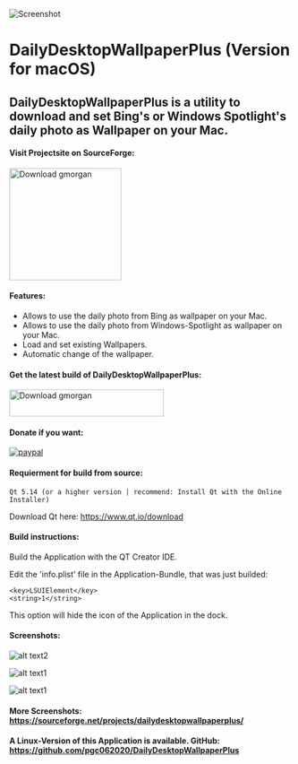![Screenshot](https://github.com/pgc062020/DailyDesktopWallpaperPlus/blob/master/128.png)
# DailyDesktopWallpaperPlus (Version for macOS)

## DailyDesktopWallpaperPlus is a utility to download and set Bing's or Windows Spotlight's daily photo as Wallpaper on your Mac.

#### Visit Projectsite on SourceForge: 
<a href="https://sourceforge.net/projects/dailydesktopwallpaperplus/"><img alt="Download gmorgan" src="https://sourceforge.net/sflogo.php?type=17&group_id=96355" width=200></a>

#### Features:

 * Allows to use the daily photo from Bing as wallpaper on your Mac.
 * Allows to use the daily photo from Windows-Spotlight as wallpaper on your Mac.
 * Load and set existing Wallpapers.
 * Automatic change of the wallpaper.

#### Get the latest build of DailyDesktopWallpaperPlus:<br />
<a href="https://sourceforge.net/projects/dailydesktopwallpaperplus/files/latest/download"><img alt="Download gmorgan" src="https://a.fsdn.com/con/app/sf-download-button" width=276 height=48 srcset="https://a.fsdn.com/con/app/sf-download-button?button_size=2x 2x"></a>


#### Donate if you want:
<p>
  <a href="https://paypal.me/PGC1991">
      <img src="https://img.shields.io/badge/Donate-PayPal-green.svg" alt="paypal">
  </a>
</p>


#### Requierment for build from source: <br />
```
Qt 5.14 (or a higher version | recommend: Install Qt with the Online Installer)
```
Download Qt here: https://www.qt.io/download

#### Build instructions:

Build the Application with the QT Creator IDE.

Edit the 'info.plist' file in the Application-Bundle, that was just builded:

```
<key>LSUIElement</key>
<string>1</string>
```

This option will hide the icon of the Application in the dock.

#### Screenshots:
![alt text2](https://a.fsdn.com/con/app/proj/dailydesktopwallpaperplus/screenshots/app_macOS.jpg/max/max/1)

![alt text1](https://i.paste.pics/421dd9bcce2343cd10db1bba2d8dfcd5.png)

![alt text1](https://a.fsdn.com/con/app/proj/dailydesktopwallpaperplus/screenshots/Ohne%20Titel.jpg/max/max/1)

#### More Screenshots: https://sourceforge.net/projects/dailydesktopwallpaperplus/

#### A Linux-Version of this Application is available. GitHub: https://github.com/pgc062020/DailyDesktopWallpaperPlus
